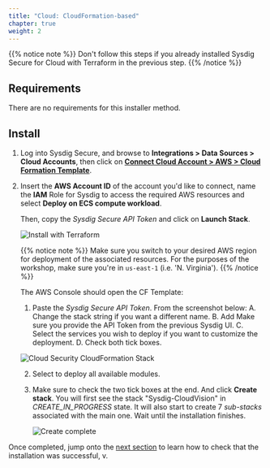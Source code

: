 ```yaml
---
title: "Cloud: CloudFormation-based"
chapter: true
weight: 2
---
```


{{% notice note %}}
Don't follow this steps if you already installed Sysdig Secure for Cloud with Terraform
in the previous step.
{{% /notice %}}


## Requirements

There are no requirements for this installer method.


## Install

1. Log into Sysdig Secure, and browse to **Integrations > Data Sources > Cloud Accounts**, 
then click on [**Connect Cloud Account > AWS > Cloud Formation Template**](https://secure.sysdig.com/#/data-sources/cloud-accounts?setupModalEnv=AWS&installContentDisplayType=tabular&accountType=cft).

1. Insert the **AWS Account ID** of the account you'd like to connect, name the **IAM** Role for Sysdig to access the required AWS resources and select **Deploy on ECS compute workload**. 
   
   Then, copy the *Sysdig Secure API Token* and click on **Launch Stack**.


    ![Install with Terraform](/images/1-installation/aws-cft.png)

    {{% notice note %}}
Make sure you switch to your desired AWS region for deployment of the associated resources.
For the purposes of the workshop, make sure you're in `us-east-1` (i.e. 'N. Virginia').
{{% /notice %}}

    The AWS Console should open the CF Template:

    1. Paste the *Sysdig Secure API Token*.
       From the screenshot below: 
       A. Change the stack string if you want a different name.
       B. Add Make sure you provide the API Token from the previous Sysdig UI.
       C. Select the services you wish to deploy if you want to customize the deployment.
       D. Check both tick boxes.

    ![Cloud Security CloudFormation Stack](/images/CloudSecurityCloudFormationStack-with-notes2.png)

    2. Select to deploy all available modules.

    3. Make sure to check the two tick boxes at the end.
        And click **Create stack**.
        You will first see the stack "Sysdig-CloudVision" in *CREATE_IN_PROGRESS* state.
        It will also start to create 7 *sub-stacks* associated with the main one.
        Wait until the installation finishes.

        ![Create complete](/images/cloudsec-site/cloudformation/installation/installation_complete.png)

Once completed, jump onto the [next section](/1-install/3-cloudreviewaccounts.html)
to learn how to check that the installation was successful, v.
